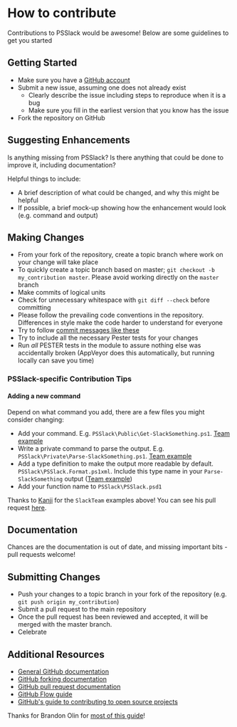# How to contribute

Contributions to PSSlack would be awesome!  Below are some guidelines to get you started

## Getting Started

* Make sure you have a [GitHub account](https://github.com/signup/free)
* Submit a new issue, assuming one does not already exist
  * Clearly describe the issue including steps to reproduce when it is a bug
  * Make sure you fill in the earliest version that you know has the issue
* Fork the repository on GitHub

## Suggesting Enhancements

Is anything missing from PSSlack?  Is there anything that could be done to improve it, including documentation?

Helpful things to include:

* A brief description of what could be changed, and why this might be helpful
* If possible, a brief mock-up showing how the enhancement would look (e.g. command and output)

## Making Changes

* From your fork of the repository, create a topic branch where work on your change will take place
* To quickly create a topic branch based on master; `git checkout -b my_contribution master`. Please avoid working directly on the `master` branch
* Make commits of logical units
* Check for unnecessary whitespace with `git diff --check` before committing
* Please follow the prevailing code conventions in the repository. Differences in style make the code harder to understand for everyone
* Try to follow [commit messages like these](https://chris.beams.io/posts/git-commit/)
* Try to include all the necessary Pester tests for your changes
* Run _all_ PESTER tests in the module to assure nothing else was accidentally broken (AppVeyor does this automatically, but running locally can save you time)

### PSSlack-specific Contribution Tips

#### Adding a new command

Depend on what command you add, there are a few files you might consider changing:

* Add your command.  E.g. `PSSlack\Public\Get-SlackSomething.ps1`. [Team example](https://github.com/RamblingCookieMonster/PSSlack/blob/master/PSSlack/Public/Get-SlackTeam.ps1)
* Write a private command to parse the output.  E.g. `PSSlack\Private\Parse-SlackSomething.ps1`. [Team example](https://github.com/RamblingCookieMonster/PSSlack/blob/master/PSSlack/Private/Parse-SlackTeam.ps1)
* Add a type definition to make the output more readable by default.  `PSSlack\PSSlack.Format.ps1xml`.  Include this type name in your `Parse-SlackSomething` output ([Team example](https://github.com/RamblingCookieMonster/PSSlack/blob/master/PSSlack/Private/Parse-SlackTeam.ps1#L9))
* Add your function name to `PSSlack\PSSlack.psd1`

Thanks to [Kanji](https://github.com/kanjibates) for the `SlackTeam` examples above!  You can see his pull request [here](https://github.com/RamblingCookieMonster/PSSlack/pull/39).

## Documentation

Chances are the documentation is out of date, and missing important bits - pull requests welcome!

## Submitting Changes

* Push your changes to a topic branch in your fork of the repository (e.g. `git push origin my_contribution`)
* Submit a pull request to the main repository
* Once the pull request has been reviewed and accepted, it will be merged with the master branch.
* Celebrate

## Additional Resources

* [General GitHub documentation](https://help.github.com/)
* [GitHub forking documentation](https://guides.github.com/activities/forking/)
* [GitHub pull request documentation](https://help.github.com/send-pull-requests/)
* [GitHub Flow guide](https://guides.github.com/introduction/flow/)
* [GitHub's guide to contributing to open source projects](https://guides.github.com/activities/contributing-to-open-source/)

Thanks for Brandon Olin for [most of this guide](https://github.com/poshbotio/PoshBot/blob/master/.github/CONTRIBUTING.md)!